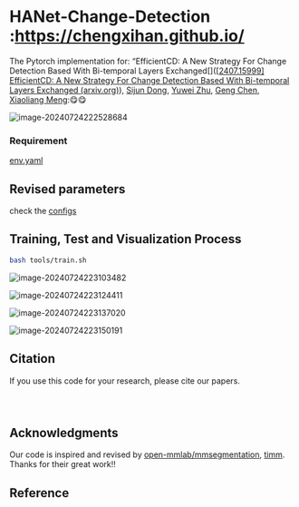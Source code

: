 # HANet-Change-Detection :https://chengxihan.github.io/
The Pytorch implementation for:
“EfficientCD: A New Strategy For Change Detection Based With Bi-temporal Layers Exchanged[]([[2407.15999\] EfficientCD: A New Strategy For Change Detection Based With Bi-temporal Layers Exchanged (arxiv.org)](https://arxiv.org/abs/2407.15999)),
[Sijun Dong](https://arxiv.org/search/cs?searchtype=author&query=Dong,+S), [Yuwei Zhu](https://arxiv.org/search/cs?searchtype=author&query=Zhu,+Y), [Geng Chen](https://arxiv.org/search/cs?searchtype=author&query=Chen,+G), [Xiaoliang Meng](https://arxiv.org/search/cs?searchtype=author&query=Meng,+X)::yum::yum:



![image-20240724222528684](C:\Users\55491\Desktop\0paper_github\mmrscd\docs\en\image-20240724222528684.png)

### Requirement  
 [env.yaml](env.yaml) 


## Revised parameters 
check the   [configs](configs) 

## Training, Test and Visualization Process   

```bash
bash tools/train.sh
```


![image-20240724223103482](C:\Users\55491\Desktop\0paper_github\mmrscd\docs\en\image-20240724223103482.png)

![image-20240724223124411](C:\Users\55491\Desktop\0paper_github\mmrscd\docs\en\image-20240724223124411.png)

![image-20240724223137020](C:\Users\55491\Desktop\0paper_github\mmrscd\docs\en\image-20240724223137020.png)

![image-20240724223150191](C:\Users\55491\Desktop\0paper_github\mmrscd\docs\en\image-20240724223150191.png)

## Citation 

 If you use this code for your research, please cite our papers.  

```



```
## Acknowledgments

 Our code is inspired and revised by [open-mmlab/mmsegmentation](https://github.com/open-mmlab/mmsegmentation),  [timm](https://github.com/huggingface/pytorch-image-models). Thanks  for their great work!!  



## Reference  
